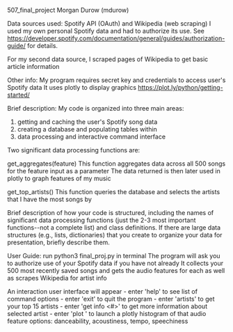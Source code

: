 507_final_project
Morgan Durow (mdurow)

Data sources used: Spotify API (OAuth) and Wikipedia (web scraping)
  I used my own personal Spotify data and had to authorize its use. 
  See https://developer.spotify.com/documentation/general/guides/authorization-guide/ for details.
  
  For my second data source, I scraped pages of Wikipedia to get basic article information

Other info:
  My program requires secret key and credentials to access user's Spotify data
  It uses plotly to display graphics https://plot.ly/python/getting-started/

Brief description:
  My code is organized into three main areas:
  1) getting and caching the user's Spotify song data
  2) creating a database and populating tables within
  3) data processing and interactive command interface
  
  Two significant data processing functions are:
  
  get_aggregates(feature)
    This function aggregates data across all 500 songs for the feature input as a parameter
    The data returned is then later used in plotly to graph features of my music
  
  get_top_artists()
    This function queries the database and selects the artists that I have the most songs by



Brief description of how your code is structured, including the names of significant data processing functions (just the 2-3 most important functions--not a complete list) and class definitions. If there are large data structures (e.g., lists, dictionaries) that you create to organize your data for presentation, briefly describe them.

User Guide:
  run python3 final_proj.py in terminal
  The program will ask you to authorize use of your Spotify data if you have not already
  It collects your 500 most recently saved songs and gets the audio features for each as well as scrapes Wikipedia for artist   info
  
  An interaction user interface will appear
    - enter 'help' to see list of command options
    - enter 'exit' to quit the program
    - enter 'artists' to get your top 15 artists
    - enter 'get info <#>' to get more information about selected artist
    - enter 'plot <feature>' to launch a plotly histogram of that audio feature
      options: danceability, acoustiness, tempo, speechiness
